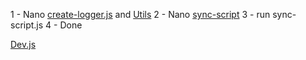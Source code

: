 1 - Nano [create-logger.js](https://github.com/IzzatZuhari/Bitburner/blob/main/create-logger.js) and [Utils](https://github.com/IzzatZuhari/Bitburner/blob/main/utils.js)
2 - Nano [sync-script](https://github.com/IzzatZuhari/Bitburner/blob/main/sync-script.js)
3 - run sync-script.js
4 - Done



[Dev.js](https://github.com/IzzatZuhari/Bitburner/blob/main/dev.js)

